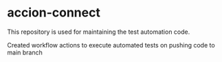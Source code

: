 # accion-connect
This repository is used for maintaining the test automation code.

Created workflow actions to execute automated tests on pushing code to main branch
